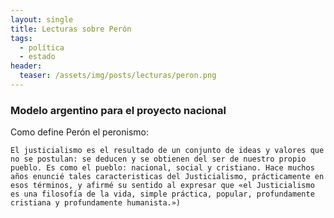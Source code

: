 ```yaml
---
layout: single
title: Lecturas sobre Perón
tags:
  - política
  - estado
header:
  teaser: /assets/img/posts/lecturas/peron.png
---
```


<h3>Modelo argentino para el proyecto nacional</h3>

Como define Perón el peronismo:

    El justicialismo es el resultado de un conjunto de ideas y valores que no se postulan: se deducen y se obtienen del ser de nuestro propio pueblo. Es como el pueblo: nacional, social y cristiano. Hace muchos años enuncié tales caracteristicas del Justicialismo, prácticamente en esos términos, y afirmé su sentido al expresar que «el Justicialismo es una filosofía de la vida, simple práctica, popular, profundamente cristiana y profundamente humanista.»)
